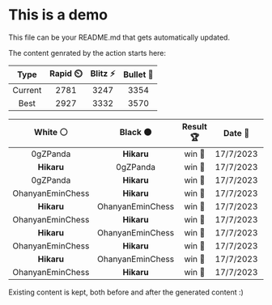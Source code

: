 # This is a demo

This file can be your README.md that gets automatically updated.

The content genrated by the action starts here:

<!--START_SECTION:chessStats-->
<!-- Automatically generated with https://github.com/Balastrong/chess-stats-action -->

| Type | Rapid ⏲️ | Blitz ⚡ | Bullet 🔫 |
|:---:|:---:|:---:|:---:|
| Current | 2781 | 3247 | 3354 |
| Best | 2927 | 3332 | 3570 |

| White ⚪ | Black ⚫ | Result 🏆 | Date 📅 | Position 🗺️ | Type 🕕 |
|:---:|:---:|:---:|:---:|:---:|:---:|
| 0gZPanda | **Hikaru** | win 🥇 | 17/7/2023 | <a href="http://www.ee.unb.ca/cgi-bin/tervo/fen.pl?select=7k/5p1p/b1NN2p1/2nP4/4P3/1pp4P/1n3PP1/5BK1 w - -">Link</a> | Blitz |
| **Hikaru** | 0gZPanda | win 🥇 | 17/7/2023 | <a href="http://www.ee.unb.ca/cgi-bin/tervo/fen.pl?select=r1b4k/pp3r1p/8/3pN3/1P4nQ/P7/1B3PPb/n3R2K b - -">Link</a> | Blitz |
| 0gZPanda | **Hikaru** | win 🥇 | 17/7/2023 | <a href="http://www.ee.unb.ca/cgi-bin/tervo/fen.pl?select=8/2p4Q/3P4/6p1/4Kq2/5P2/6kp/8 w - -">Link</a> | Blitz |
| OhanyanEminChess | **Hikaru** | win 🥇 | 17/7/2023 | <a href="http://www.ee.unb.ca/cgi-bin/tervo/fen.pl?select=6k1/7p/p5p1/1p1p2P1/3Pnp2/1P1Q3P/6P1/q4KB1 w - -">Link</a> | Bullet |
| **Hikaru** | OhanyanEminChess | win 🥇 | 17/7/2023 | <a href="http://www.ee.unb.ca/cgi-bin/tervo/fen.pl?select=3r4/p1k1r1b1/1p1p3p/4p1p1/4P3/2PRNP2/PP4PP/1K1R4 b - -">Link</a> | Bullet |
| OhanyanEminChess | **Hikaru** | win 🥇 | 17/7/2023 | <a href="http://www.ee.unb.ca/cgi-bin/tervo/fen.pl?select=3rr1k1/1b3p1p/pq2N1pP/3P2b1/8/1P3P2/2PQ1K2/3R1B1R w - -">Link</a> | Bullet |
| **Hikaru** | OhanyanEminChess | win 🥇 | 17/7/2023 | <a href="http://www.ee.unb.ca/cgi-bin/tervo/fen.pl?select=4Bk2/6pp/1r1b1p2/p7/P4P2/2P3P1/1PK4P/4R3 b - -">Link</a> | Bullet |
| OhanyanEminChess | **Hikaru** | win 🥇 | 17/7/2023 | <a href="http://www.ee.unb.ca/cgi-bin/tervo/fen.pl?select=rnbqk2r/pp1pppbp/6pn/2p5/2PP4/2N5/PP2PPPP/R2QKBNR w KQkq -">Link</a> | Bullet |
| **Hikaru** | OhanyanEminChess | win 🥇 | 17/7/2023 | <a href="http://www.ee.unb.ca/cgi-bin/tervo/fen.pl?select=6Q1/1bpk2Rq/1p2p3/p4p2/4PP1r/2P4N/P6K/4R3 b - -">Link</a> | Bullet |
| OhanyanEminChess | **Hikaru** | win 🥇 | 17/7/2023 | <a href="http://www.ee.unb.ca/cgi-bin/tervo/fen.pl?select=2r5/4Nk2/p5p1/1p5p/4P1nP/1P4Q1/2q2r2/K2R3R w - -">Link</a> | Bullet |

<!--END_SECTION:chessStats-->

Existing content is kept, both before and after the generated content :)
